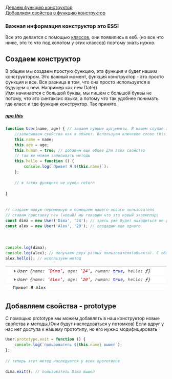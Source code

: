 [Делаем функцию конструктор](#constructor)<br>
[Добавляем свойства в функцию конструктор](#prototype)<br>
### Важная информация конструктор это ES5!
Все это делается с помощью [классов](https://github.com/Aquariids/MyJS/blob/main/app/Programming/Basic%20js/Classes(ES6).md), они появились в es6.
(но все что ниже, это то что под копотом у этих классов) поэтому знать нужно.

## <a name ="constructor"> Создаем конструктор </a>
В общем мы создаем простую функцию, эта функция и будет нашим конструктором. 
Это важный момент, функция конструктор - это просто функция и все. Вся разница в том, что она просто используется в будущем с new. Например как new Date()<br>
Имя начинается с большой буквы, мы пишем с большой буквы не потому, что это синтаксис языка, а потому что так удобнее понимать где класс и где функция конструктор. Так принято.
##### [про this](https://github.com/Aquariids/Js-Ts-React-etc../blob/main/JavaScript/Basic%20js/context%20(this).md)<br>
```javaScript
function User(name, age) { // задаем нужные аргументы. В нашем случае это имя и возраст пользователя
    //записываем свойства как в объект. Используем ключевое слово this.
    this.name = name;
    this.age = age;
    this.human = true; // добавим еще общее для всех свойство
    // так же можем записывать методы
    this.hello = function () {
        console.log(`Привет Я ${this.name}`);
    };

    // в таких функциях не нужен return

}


// создаем новую переменную и помещаем нашего нового пользователя
// ставим приставку new (новый) мы говорим что это новый экземпляр!
const dima = new User('Dima', '24'); // здесь уже будет находиться не функция, а объект
const alex = new User('Alex', '20'); // создадим еще одного



console.log(dima);
console.log(alex); // получаем двух разных пользователя(объекта). С общим свойством human
alex.hello(); // используем метод 
```
![constructor](https://github.com/Aquariids/Js-Ts-React-etc../blob/main/JavaScript/img/constructor.png)<br>

## <a name="prototype"> Добавляем свойства - prototype </a>
С помощью prototype мы можем добавлять в наш конструктор новые свойства и методы,(Они будут наследоваться у потомков)
Если вдруг у нас нет доступа к нашему прототипу, но его нужно модифицировать
```javaScript
User.prototype.exit = function () {
    console.log(`пользователь ${this.name} вышел`);
};

// теперь этот метод наследуется у всех прототипов

dima.exit(); // пользователь Dima вышел
```
